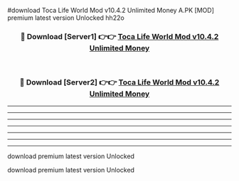 #download Toca Life World Mod v10.4.2 Unlimited Money A.PK [MOD] premium latest version Unlocked hh22o 



<div align="center">
<h3>🔴 Download [Server1] 👉👉 <a href="https://download1apk.web.app/">Toca Life World Mod v10.4.2 Unlimited Money</a></h3><br>

<h3>🔴 Download [Server2] 👉👉 <a href="https://download1apk.web.app/">Toca Life World Mod v10.4.2 Unlimited Money</a></h3>
</div>





----------------------------------------------------------

----------------------------------------------------------

----------------------------------------------------------

----------------------------------------------------------

----------------------------------------------------------

----------------------------------------------------------

----------------------------------------------------------

download premium latest version Unlocked

download premium latest version Unlocked
